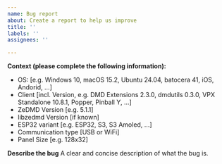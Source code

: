 ```yaml
---
name: Bug report
about: Create a report to help us improve
title: ''
labels: ''
assignees: ''

---
```


**Context (please complete the following information):**
 - OS: [e.g. Windows 10, macOS 15.2, Ubuntu 24.04, batocera 41, iOS, Andorid, ...]
 - Client [incl. Version, e.g. DMD Extensions 2.3.0, dmdutils 0.3.0, VPX Standalone 10.8.1, Popper, Pinball Y, ...]
 - ZeDMD Version [e.g. 5.1.1]
 - libzedmd Version [if known]
 - ESP32 variant [e.g. ESP32, S3, S3 Amoled, ...]
 - Communication type [USB or WiFi]
 - Panel Size [e.g. 128x32]

**Describe the bug**
A clear and concise description of what the bug is.
